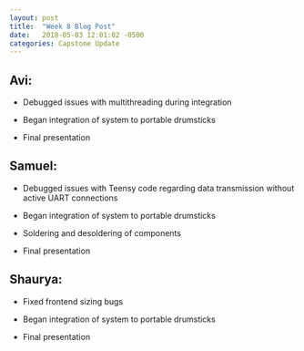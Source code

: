 ```yaml
---
layout: post
title:  "Week 8 Blog Post"
date:   2018-05-03 12:01:02 -0500
categories: Capstone Update
---
```

## Avi: ## 

* Debugged issues with multithreading during integration

* Began integration of system to portable drumsticks

* Final presentation



## Samuel: ## 

* Debugged issues with Teensy code regarding data transmission without active UART connections

* Began integration of system to portable drumsticks

* Soldering and desoldering of components

* Final presentation


## Shaurya: ##

* Fixed frontend sizing bugs

* Began integration of system to portable drumsticks

* Final presentation


